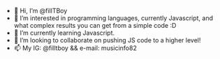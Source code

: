 - 👋 Hi, I’m @fillTBoy
- 👀 I’m interested in programming languages, currently Javascript, and what complex results you can get from a simple code :D
- 🌱 I’m currently learning Javascript.
- 💞️ I’m looking to collaborate on pushing JS code to a higher level!
- 📫 My IG: @filltboy && e-mail: musicinfo82

<!---
fillTBoy/fillTBoy is a ✨ special ✨ repository because its `README.md` (this file) appears on your GitHub profile.
You can click the Preview link to take a look at your changes.
--->
